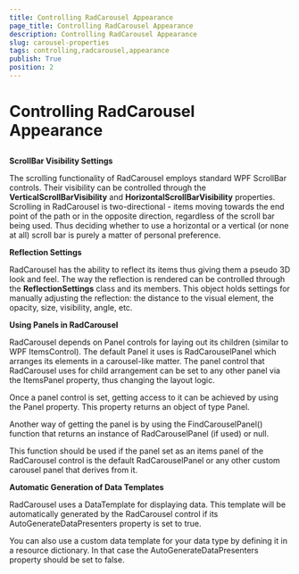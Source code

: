 ```yaml
---
title: Controlling RadCarousel Appearance
page_title: Controlling RadCarousel Appearance
description: Controlling RadCarousel Appearance
slug: carousel-properties
tags: controlling,radcarousel,appearance
publish: True
position: 2
---
```


# Controlling RadCarousel Appearance



## 

__ScrollBar Visibility Settings__

The scrolling functionality of RadCarousel employs standard WPF ScrollBar controls. Their visibility can be controlled through the __VerticalScrollBarVisibility__ and __HorizontalScrollBarVisibility__ properties. Scrolling in RadCarousel is two-directional - items moving towards the end point of the path or in the opposite direction, regardless of the scroll bar being used. Thus deciding whether to use a horizontal or a vertical (or none at all) scroll bar is purely a matter of personal preference.



__Reflection Settings__

RadCarousel has the ability to reflect its items thus giving them a pseudo 3D look and feel. The way the reflection is rendered can be controlled through the __ReflectionSettings__ class and its members. This object holds settings for manually adjusting the reflection: the distance to the visual element, the opacity, size, visibility, angle, etc.



__Using Panels in RadCarousel__

RadCarousel depends on Panel controls for laying out its children (similar to WPF ItemsControl). The default Panel it uses is RadCarouselPanel which arranges its elements in a carousel-like matter. The panel control that RadCarousel uses for child arrangement can be set to any other panel via the ItemsPanel property, thus changing the layout logic.



Once a panel control is set, getting access to it can be achieved by using the Panel property. This property returns an object of type Panel.



Another way of getting the panel is by using the FindCarouselPanel() function that returns an instance of RadCarouselPanel (if used) or null.

This function should be used if the panel set as an items panel of the RadCarousel control is the default RadCarouselPanel or any other custom carousel panel that derives from it.



__Automatic Generation of Data Templates__

RadCarousel uses a DataTemplate for displaying data. This template will be automatically generated by the RadCarousel control if its AutoGenerateDataPresenters property is set to true. 

You can also use a custom data template for your data type by defining it in a resource dictionary. In that case the AutoGenerateDataPresenters property should be set to false.
